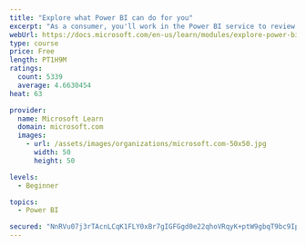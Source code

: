 ```yaml
---
title: "Explore what Power BI can do for you"
excerpt: "As a consumer, you'll work in the Power BI service to review and interact with content that has been shared with you. This module provides the foundational information that you need to work effectively in the Power BI service."
webUrl: https://docs.microsoft.com/en-us/learn/modules/explore-power-bi-service/
type: course
price: Free
length: PT1H9M
ratings:
  count: 5339
  average: 4.6630454
heat: 63

provider:
  name: Microsoft Learn
  domain: microsoft.com
  images:
    - url: /assets/images/organizations/microsoft.com-50x50.jpg
      width: 50
      height: 50

levels:
  - Beginner

topics:
  - Power BI

secured: "NnRVu07j3rTAcnLCqK1FLY0xBr7gIGFGgd0e22qhoVRqyK+ptW9gbqT9bc9Ipu3f3A2u8dQlmtiQoatDbM+tGzwH0qER9qeUp3Ssx0GqcaYXBkHDOMQ7dRFJjmxSgPwtI+DUOa+q34X2LlYVv6jMYcClxj1B1Ow7cqTuqpeKA32Hh3DWJ2kc4l1xASmz3TaDbDW9/q0fQsLegxLO4yts/gkCYP5QB3HvGVorSmANilMXa9QPUmdCot4VS8bpwhuxLD8j40FvzFKCW8vhtkgc2n57ZXPBg3KU3Eg1J5GooO5+VVTMWQgtozOtPMGY/ESf+SufLoy2//r39tb5iHGeyws8sF0EEa+8fTaTy9dDWn1wrWiQwNf80UBrd5/ANTDZU1pNG/VWBt5DnVGdc1/Zng==;Kmexf3OQ9b9+mbXvZ5SriQ=="
---
```


